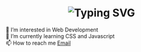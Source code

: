 <html>
  <head>
<h1 align="center"><img src="https://readme-typing-svg.demolab.com?font=Kolker+Brush&size=40&duration=3000&pause=3000&color=FFFFFF&center=true&vCenter=true&width=272&height=59&lines=Hey%F0%9F%91%8B%F0%9F%8F%BB%2CI'm+Isra+Wali;Web+Developer" alt="Typing SVG" /></h1>
  </head>
  <body>
    👀 I’m interested in Web Development <br>
    🌱 I’m currently learning CSS and Javascript <br>
    📫 How to reach me <a href="mailto:iw3948@srmist.edu.in">Email</a>
  </body>
</html>
